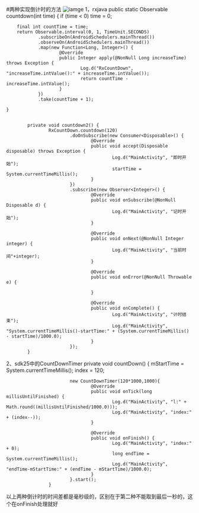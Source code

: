 #两种实现倒计时的方法
![iamge](http://upload-images.jianshu.io/upload_images/449878-89fa5f9691fa5bca.png?imageMogr2/auto-orient/strip%7CimageView2/2/w/1240)
1，rxjava
  public static Observable<Integer> countdown(int time) {
        if (time < 0) time = 0;

        final int countTime = time;
        return Observable.interval(0, 1, TimeUnit.SECONDS)
                .subscribeOn(AndroidSchedulers.mainThread())
                .observeOn(AndroidSchedulers.mainThread())
                .map(new Function<Long, Integer>() {
                        @Override
                        public Integer apply(@NonNull Long increaseTime) throws Exception {
                                Log.d("RxCountDown", "increaseTime.intValue():" + increaseTime.intValue());
                                return countTime - increaseTime.intValue();
                        }
                })
                .take(countTime + 1);

    }


            private void countdown2() {
                    RxCountDown.countdown(120)
                            .doOnSubscribe(new Consumer<Disposable>() {
                                    @Override
                                    public void accept(Disposable disposable) throws Exception {
                                            Log.d("MainActivity", "即时开始");
                                            startTime = System.currentTimeMillis();
                                    }
                            })
                            .subscribe(new Observer<Integer>() {
                                    @Override
                                    public void onSubscribe(@NonNull Disposable d) {
                                            Log.d("MainActivity", "记时开始");
                                    }

                                    @Override
                                    public void onNext(@NonNull Integer integer) {
                                            Log.d("MainActivity", "当前时间"+integer);
                                    }

                                    @Override
                                    public void onError(@NonNull Throwable e) {

                                    }

                                    @Override
                                    public void onComplete() {
                                            Log.d("MainActivity", "计时结束");
                                            Log.d("MainActivity", "System.currentTimeMillis()-startTime:" + (System.currentTimeMillis() - startTime)/1000.0);
                                    }
                            });
            }

  2、sdk25中的CountDownTimer
             private void countDown() {
                            mStartTime = System.currentTimeMillis();
                            index = 120;

                            new CountDownTimer(120*1000,1000){
                                    @Override
                                    public void onTick(long millisUntilFinished) {
                                            Log.d("MainActivity", "l:" + Math.round((millisUntilFinished/1000.0)));
                                            Log.d("MainActivity", "index:" + (index--));
                                    }

                                    @Override
                                    public void onFinish() {
                                            Log.d("MainActivity", "index:" + 0);
                                            long endTime = System.currentTimeMillis();
                                            Log.d("MainActivity", "endTime-mStartTime:" + (endTime - mStartTime)/1000.0);
                                    }
                            }.start();
                    }

  以上两种倒计时的时间差都是毫秒级的，区别在于第二种不能取到最后一秒的，这个在onFinish处理就好

